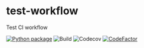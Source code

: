 # test-workflow
Test CI workflow

[![Python package](https://github.com/andreapasquale94/test-workflow/actions/workflows/python-package.yml/badge.svg?branch=master)](https://github.com/andreapasquale94/test-workflow/actions/workflows/python-package.yml)
![Build](https://travis-ci.com/andreapasquale94/test-workflow.svg?token=mqCoy7MdkwDUVoo8yPwu&branch=master)
![Codecov](https://img.shields.io/codecov/c/github/andreapasquale94/test-workflow?token=9BKPN16N64)
[![CodeFactor](https://www.codefactor.io/repository/github/andreapasquale94/test-workflow/badge)](https://www.codefactor.io/repository/github/andreapasquale94/test-workflow)
